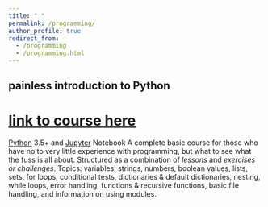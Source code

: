 ```yaml
---
title: " "
permalink: /programming/
author_profile: true
redirect_from:
  - /programming
  - /programming.html
---
```


## painless introduction to Python
# [link to course here](https://github.com/akaszowska/Painless-Introduction-to-Python-course/) 
[Python](https://www.python.org/) 3.5+ and [Jupyter](https://jupyter.org/) Notebook
A complete basic course for those who have no to very little experience with programming, but what to see what the fuss is all about. Structured as a combination of _lessons_ and _exercises or challenges_. 
Topics: variables, strings, numbers, boolean values, lists, sets, for loops, conditional tests, dictionaries & default dictionaries, nesting, while loops, error handling, functions & recursive functions, basic file handling, and information on using modules. 
